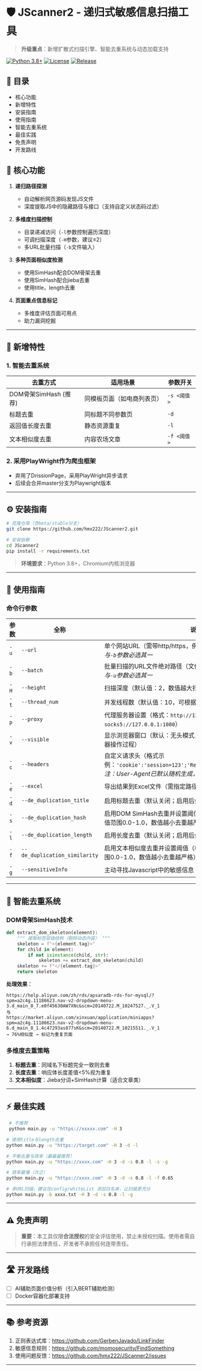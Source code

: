 # 🛡️ JScanner2 - 递归式敏感信息扫描工具

> **升级重点**：新增扩散式扫描引擎、智能去重系统与动态加载支持

[![Python 3.8+](https://img.shields.io/badge/Python-3.8%2B-blue)]()
[![License](https://img.shields.io/badge/License-Apache_2.0-green)]()
[![Release](https://img.shields.io/badge/Release-Beta-orange)]()

## 📜 目录
- 核心功能  
- 新增特性  
- 安装指南  
- 使用指南  
- 智能去重系统  
- 最佳实践  
- 免责声明  
- 开发路线



## 🌟 核心功能
1. **递归路径探测**  
   - 自动解析网页源码发现JS文件 
   - 深度提取JS中的隐藏路径与接口（支持自定义状态码过滤）

2. **多维度扫描控制**  

   - 目录递减访问（`-l`参数控制遍历深度）
   - 可调扫描深度（`-H`参数，建议≤2）
   - 多URL批量扫描（`-b`文件输入）

3. **多种页面相似度检测**  

   - 使用SimHash配合DOM骨架去重
   - 使用SimHash配合jieba去重
   - 使用title，length去重

4. **页面重点信息标记**

   - 多维度评估页面可用点
   - 助力漏洞挖掘

---

## 🚀 新增特性
### 1. 智能去重系统
| 去重方式                | 适用场景                          | 参数开关          |
|-------------------------|---------------------------------|-------------------|
| DOM骨架SimHash (推荐)   | 同模板页面（如电商列表页）        | `-s <阈值>`       |
| 标题去重                | 同标题不同参数页                  | `-d`              |
| 返回值长度去重          | 静态资源重复                      | `-l`              |
| 文本相似度去重          | 内容农场文章                      | `-f <阈值>`       |

### 2. 采用PlayWright作为爬虫框架

- 弃用了DrissionPage，采用PlayWright异步请求
- 后续会合并master分支为Playwright版本

---

## ⚙️ 安装指南
```bash
# 克隆仓库（含beta/stable分支）
git clone https://github.com/hmx222/JScanner2.git 

# 安装依赖
cd JScanner2
pip install -r requirements.txt
```

> **环境要求**：Python 3.8+，Chromium内核浏览器

---

## 🔧 使用指南
### 命令行参数
| 参数 | 全称 | 说明 |
|------|------|------|
| `-u` | `--url` | 单个网站URL（需带http/https，例如：`https://example.com`）<br>*与`-b`参数必选其一* |
| `-b` | `--batch` | 批量扫描的URL文件绝对路径（文件内需每行一个URL）<br>*与`-u`参数必选其一* |
| `-H` | `--height` | 扫描深度（默认值：2，数值越大扫描范围越广，耗时越长） |
| `-t` | `--thread_num` | 并发线程数（默认值：10，可根据网络环境调整） |
| `-p` | `--proxy` | 代理服务器设置（格式：`http://127.0.0.1:12335` 或 `socks5://127.0.0.1:1080`） |
| `-v` | `--visible` | 显示浏览器窗口（默认：无头模式，不显示窗口；启用后可观察浏览器操作过程） |
| `-c` | `--headers` | 自定义请求头（格式示例：`'cookie':'session=123';'Referer':'https://example.com'`）<br>*注：User-Agent已默认随机生成，无需额外指定* |
| `-e` | `--excel` | 导出结果到Excel文件（需指定路径，例如：`./result.xlsx`） |
| `-d` | `--de_duplication_title` | 启用标题去重（默认关闭；启用后会过滤标题完全相同的页面） |
| `-s` | `--de_duplication_hash` | 启用DOM SimHash去重并设置阈值（格式：`-s 0.8`，默认关闭；阈值范围0.0-1.0，数值越小去重越严格） |
| `-l` | `--de_duplication_length` | 启用长度去重（默认关闭；启用后会过滤HTML长度完全相同的页面） |
| `-f` | `--de_duplication_similarity` | 启用文本相似度去重并设置阈值（格式：`-f 0.7`，默认关闭；阈值范围0.0-1.0，数值越小去重越严格） |
| `-g` | `--sensitiveInfo` | 主动寻找Javascript中的敏感信息 |


---

## 🧠 智能去重系统
### DOM骨架SimHash技术
```python
def extract_dom_skeleton(element):
    """ 提取标签层级结构（剔除动态内容） """
    skeleton = f"<{element.tag}>"
    for child in element:
        if not isinstance(child, str): 
            skeleton += extract_dom_skeleton(child)
    skeleton += f"</{element.tag}>"
    return skeleton
```
**处理效果**：  
```
https://help.aliyun.com/zh/rds/apsaradb-rds-for-mysql/?spm=a2c4g.11186623.nav-v2-dropdown-menu-3.d_main_0_7.e0f45630AW7XNc&scm=20140722.M_10247527._.V_1
与
https://market.aliyun.com/xinxuan/application/miniapps?spm=a2c4g.11186623.nav-v2-dropdown-menu-6.d_main_0_1.4c47293as877sK&scm=20140722.M_10215511._.V_1
→ 76%相似度 → 标记为重复页面 
```


### 多维度去重策略
1. **标题去重**：同域名下标题完全一致则去重
2. **长度去重**：响应体长度差值<5%视为重复
3. **文本相似度**：Jieba分词+SimHash计算（适合文章类）

---

## ⚡ 最佳实践

   ```bash
    # 不推荐
    python main.py -u "https://xxxxx.com" -H 3
   ```
   ```bash
   # 使用title与length去重
   python main.py -u "https://target.com" -H 3 -d -l
   ```
   ```bash
   # 平衡去重与效率（最最最推荐）
   python main.py -u "https://xxxx.com" -H 3 -d -s 0.8 -l -s -g 
   ```
   ```bash
   # 效率最慢（次之）
   python main.py -u "https://xxxx.com" -H 3 -d -s 0.8 -l -f 0.65 
   ```
   ```bash
   # 多URL扫描，建议在config/whiteList 添加白名单，让扫描更充分
   python main.py -b xxxx.txt -H 3 -d -s 0.8 -l -g
   ```

---

## ⚠️ 免责声明
> **重要**：本工具仅限**合法授权**的安全评估使用，禁止未授权扫描。使用者需自行承担法律责任，开发者不承担任何连带责任。

---

## 🛣️ 开发路线
- [ ] AI辅助页面价值分析（引入BERT辅助检测）
- [ ] Docker容器化部署支持 

---

## 📚 参考资源
1. 正则表达式库：https://github.com/GerbenJavado/LinkFinder 
2. 敏感信息规则：https://github.com/momosecurity/FindSomething
3. 使用问题反馈：https://github.com/hmx222/JScanner2/issues

---
